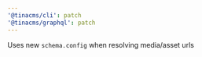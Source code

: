 ```yaml
---
'@tinacms/cli': patch
'@tinacms/graphql': patch
---
```


Uses new `schema.config` when resolving media/asset urls
